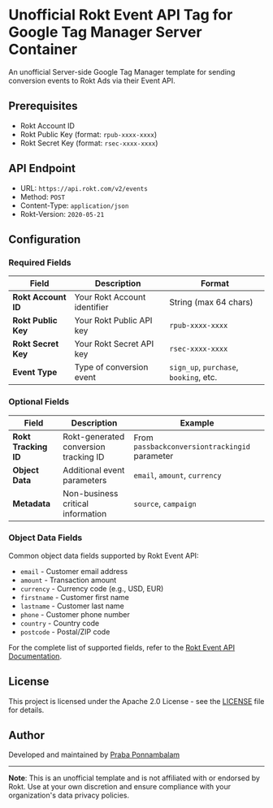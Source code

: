 # Unofficial Rokt Event API Tag for Google Tag Manager Server Container

An unofficial Server-side Google Tag Manager template for sending conversion events to Rokt Ads via their Event API.

## Prerequisites

- Rokt Account ID
- Rokt Public Key (format: `rpub-xxxx-xxxx`)
- Rokt Secret Key (format: `rsec-xxxx-xxxx`)

## API Endpoint

- URL: `https://api.rokt.com/v2/events`
- Method: `POST`
- Content-Type: `application/json`
- Rokt-Version: `2020-05-21`

## Configuration

### Required Fields

| Field               | Description                  | Format                                 |
| ------------------- | ---------------------------- | -------------------------------------- |
| **Rokt Account ID** | Your Rokt Account identifier | String (max 64 chars)                  |
| **Rokt Public Key** | Your Rokt Public API key     | `rpub-xxxx-xxxx`                       |
| **Rokt Secret Key** | Your Rokt Secret API key     | `rsec-xxxx-xxxx`                       |
| **Event Type**      | Type of conversion event     | `sign_up`, `purchase`, `booking`, etc. |

### Optional Fields

| Field                | Description                           | Example                                       |
| -------------------- | ------------------------------------- | --------------------------------------------- |
| **Rokt Tracking ID** | Rokt-generated conversion tracking ID | From `passbackconversiontrackingid` parameter |
| **Object Data**      | Additional event parameters           | `email`, `amount`, `currency`                 |
| **Metadata**         | Non-business critical information     | `source`, `campaign`                          |

### Object Data Fields

Common object data fields supported by Rokt Event API:

- `email` - Customer email address
- `amount` - Transaction amount
- `currency` - Currency code (e.g., USD, EUR)
- `firstname` - Customer first name
- `lastname` - Customer last name
- `phone` - Customer phone number
- `country` - Country code
- `postcode` - Postal/ZIP code

For the complete list of supported fields, refer to the [Rokt Event API Documentation](https://docs.rokt.com/developers/api-reference/event-api/#objectdata-fields).

## License

This project is licensed under the Apache 2.0 License - see the [LICENSE](/license) file for details.

## Author

Developed and maintained by [Praba Ponnambalam](https://prabapro.me/)

<hr>

**Note**: This is an unofficial template and is not affiliated with or endorsed by Rokt. Use at your own discretion and ensure compliance with your organization's data privacy policies.
